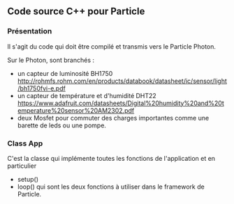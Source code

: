 ## Code source C++ pour Particle

### Présentation

Il s'agit du code qui doit être compilé et transmis vers le Particle Photon.

Sur le Photon, sont branchés :
- un capteur de luminosité BH1750 http://rohmfs.rohm.com/en/products/databook/datasheet/ic/sensor/light/bh1750fvi-e.pdf
- un capteur de température et d'humidité DHT22 https://www.adafruit.com/datasheets/Digital%20humidity%20and%20temperature%20sensor%20AM2302.pdf
- deux Mosfet pour commuter des charges importantes comme une barette de leds ou une pompe.
 
### Class App
C'est la classe qui implémente toutes les fonctions de l'application et en particulier 
- setup()
- loop()
qui sont les deux fonctions à utiliser dans le framework de Particle. 


